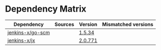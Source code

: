 # Dependency Matrix

Dependency | Sources | Version | Mismatched versions
---------- | ------- | ------- | -------------------
[jenkins-x/go-scm](https://github.com/jenkins-x/go-scm.git) |  | [1.5.34]() | 
[jenkins-x/jx](https://github.com/jenkins-x/jx.git) |  | [2.0.771](https://github.com/jenkins-x/jx/releases/tag/v2.0.771) | 
